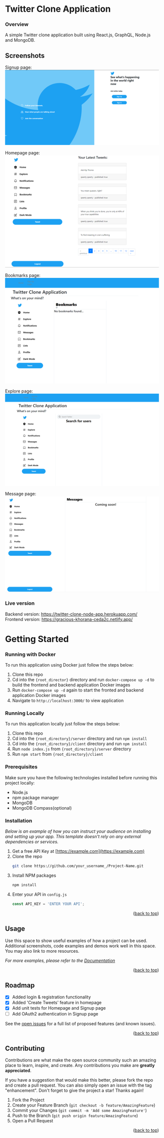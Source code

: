 # Twitter Clone Application 

### Overview 
A simple Twitter clone application built using React.js, GraphQL, Node.js and MongoDB. 

## Screenshots 
Signup page:
![Signup page](/screenshots/signup_image1_new.png)

Homepage page:
![Homepage](/screenshots/homepage_image2.png)

Bookmarks page:
![Bookmarks page](/screenshots/bookmarks_image1.png)

Explore page:
![Explore page](/screenshots/explore_image1.png)

Message page:
![Message page](/screenshots/messages_image1.png)

### Live version
Backend version: https://twitter-clone-node-app.herokuapp.com/  
Frontend version: https://gracious-khorana-ceda2c.netlify.app/  

# Getting Started

### Running with Docker 
To run this application using Docker just follow the steps below:
1. Clone this repo 
2. Cd into the ```{root_director}``` directory and run ```docker-compose up -d``` to 
   build the frontend and backend application Docker images 
3. Run ```docker-compose up -d``` again to start the fronted and backend application 
   Docker images
4. Navigate to ```http://localhost:3000/``` to view application 

### Running Locally 
To run this application locally just follow the steps below:
1. Clone this repo 
2. Cd into the ```{root_directory}/server``` directory and run ```npm install```
3. Cd into the ```{root_directory}/client``` directory and run ```npm install```
4. Run ```node index.js``` from ```{root_directory}/server``` directory 
5. Run ```npm start``` from ```{root_directory}/client``` 


### Prerequisites

Make sure you have the following technologies installed before running this project locally:
* Node.js
* npm package manager 
* MongoDB
* MongoDB Compass(optional)

### Installation

_Below is an example of how you can instruct your audience on installing and setting up your app. This template doesn't rely on any external dependencies or services._

1. Get a free API Key at [https://example.com](https://example.com)
2. Clone the repo
   ```sh
   git clone https://github.com/your_username_/Project-Name.git
   ```
3. Install NPM packages
   ```sh
   npm install
   ```
4. Enter your API in `config.js`
   ```js
   const API_KEY = 'ENTER YOUR API';
   ```

<p align="right">(<a href="#top">back to top</a>)</p>



<!-- USAGE EXAMPLES -->
## Usage

Use this space to show useful examples of how a project can be used. Additional screenshots, code examples and demos work well in this space. You may also link to more resources.

_For more examples, please refer to the [Documentation](https://example.com)_

<p align="right">(<a href="#top">back to top</a>)</p>

## Roadmap

- [x] Added login & registration functionality
- [x] Added 'Create Tweets' feature in homepage 
- [x] Add unit tests for Homepage and Signup page
- [ ] Add OAuth2 authentication in Signup page

See the [open issues](https://github.com/othneildrew/Best-README-Template/issues) for a full list of proposed features (and known issues).

<p align="right">(<a href="#top">back to top</a>)</p>



<!-- CONTRIBUTING -->
## Contributing

Contributions are what make the open source community such an amazing place to learn, inspire, and create. Any contributions you make are **greatly appreciated**.

If you have a suggestion that would make this better, please fork the repo and create a pull request. You can also simply open an issue with the tag "enhancement".
Don't forget to give the project a star! Thanks again!

1. Fork the Project
2. Create your Feature Branch (`git checkout -b feature/AmazingFeature`)
3. Commit your Changes (`git commit -m 'Add some AmazingFeature'`)
4. Push to the Branch (`git push origin feature/AmazingFeature`)
5. Open a Pull Request

<p align="right">(<a href="#top">back to top</a>)</p>


